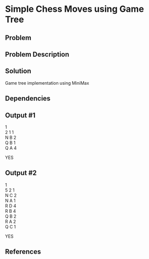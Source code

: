 # Simple Chess Moves using Game Tree


## Problem 


## Problem Description 


## Solution

Game tree implementation using MiniMax   

            

## Dependencies             


## Output #1           

1       
2 1 1      
N B 2       
Q B 1      
Q A 4      

YES 


## Output #2    

1    
5 2 1       
N C 2        
N A 1     
R D 4         
R B 4           
Q B 2       
R A 2        
Q C 1

YES                        
        

## References
